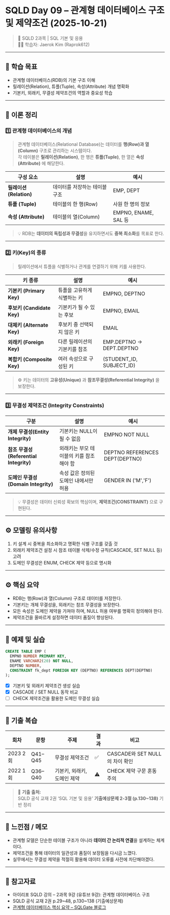 # **SQLD Day 09 – 관계형 데이터베이스 구조 및 제약조건 (2025-10-21)**
> 📘 SQLD 2과목 | SQL 기본 및 응용  
> 🧑‍💻 학습자: Jaerok Kim (Raprok612)

---

## **🎯 학습 목표**
- 관계형 데이터베이스(RDB)의 기본 구조 이해  
- 릴레이션(Relation), 튜플(Tuple), 속성(Attribute) 개념 명확화  
- 기본키, 외래키, 무결성 제약조건의 역할과 중요성 학습  

---

## **🧠 이론 정리**

### **1️⃣ 관계형 데이터베이스의 개념**
> 관계형 데이터베이스(Relational Database)는 데이터를 **행(Row)과 열(Column)** 구조로 관리하는 시스템이다.  
> 각 테이블은 **릴레이션(Relation)**, 한 행은 **튜플(Tuple)**, 한 열은 **속성(Attribute)** 에 해당한다.

| 구성 요소 | 설명 | 예시 |
|-----------|------|------|
| **릴레이션 (Relation)** | 데이터를 저장하는 테이블 구조 | EMP, DEPT |
| **튜플 (Tuple)** | 테이블의 한 행(Row) | 사원 한 명의 정보 |
| **속성 (Attribute)** | 테이블의 열(Column) | EMPNO, ENAME, SAL 등 |

> 💡 RDB는 **데이터의 독립성과 무결성**을 유지하면서도 **중복 최소화**를 목표로 한다.

---

### **2️⃣ 키(Key)의 종류**
> 릴레이션에서 튜플을 식별하거나 관계를 연결하기 위해 키를 사용한다.

| 키 종류 | 설명 | 예시 |
|----------|------|------|
| **기본키 (Primary Key)** | 튜플을 고유하게 식별하는 키 | EMPNO, DEPTNO |
| **후보키 (Candidate Key)** | 기본키가 될 수 있는 후보 | EMPNO, EMAIL |
| **대체키 (Alternate Key)** | 후보키 중 선택되지 않은 키 | EMAIL |
| **외래키 (Foreign Key)** | 다른 릴레이션의 기본키를 참조 | EMP.DEPTNO → DEPT.DEPTNO |
| **복합키 (Composite Key)** | 여러 속성으로 구성된 키 | (STUDENT_ID, SUBJECT_ID) |

> ⚙️ 키는 데이터의 **고유성(Unique)** 과 **참조무결성(Referential Integrity)** 을 보장한다.

---

### **3️⃣ 무결성 제약조건 (Integrity Constraints)**
| 구분 | 설명 | 예시 |
|------|------|------|
| **개체 무결성(Entity Integrity)** | 기본키는 NULL이 될 수 없음 | EMPNO NOT NULL |
| **참조 무결성(Referential Integrity)** | 외래키는 부모 테이블의 키를 참조해야 함 | DEPTNO REFERENCES DEPT(DEPTNO) |
| **도메인 무결성(Domain Integrity)** | 속성 값은 정의된 도메인 내에서만 허용 | GENDER IN ('M','F') |

> 💡 무결성은 데이터 신뢰성 확보의 핵심이며, **제약조건(CONSTRAINT)** 으로 구현된다.

---

## **⚙️ 모델링 유의사항**
1. 키 설계 시 중복을 최소화하고 명확한 식별 구조를 갖출 것  
2. 외래키 제약조건 설정 시 참조 테이블 삭제/수정 규칙(CASCADE, SET NULL 등) 고려  
3. 도메인 무결성은 ENUM, CHECK 제약 등으로 명시화  

---

## **⚙️ 핵심 요약**
- RDB는 행(Row)과 열(Column) 구조로 데이터를 저장한다.  
- 기본키는 개체 무결성을, 외래키는 참조 무결성을 보장한다.  
- 모든 속성은 도메인 제약을 가져야 하며, NULL 허용 여부를 명확히 정의해야 한다.  
- 제약조건을 올바르게 설정하면 데이터 품질이 향상된다.

---

## **🧮 예제 및 실습**
```sql
CREATE TABLE EMP (
  EMPNO NUMBER PRIMARY KEY,
  ENAME VARCHAR2(20) NOT NULL,
  DEPTNO NUMBER,
  CONSTRAINT fk_dept FOREIGN KEY (DEPTNO) REFERENCES DEPT(DEPTNO)
);
```
- [x] 기본키 및 외래키 제약조건 생성 실습  
- [x] CASCADE / SET NULL 동작 비교  
- [ ] CHECK 제약조건을 활용한 도메인 무결성 실습  

---

## **🧾 기출 복습**
| 회차 | 문항 | 주제 | 결과 | 비고 |
|------|------|------|------|------|
| 2023 2회 | Q41–Q45 | 무결성 제약조건 | ✅ | CASCADE와 SET NULL의 차이 확인 |
| 2022 1회 | Q36–Q40 | 기본키, 외래키, 도메인 제약 | ⚠ | CHECK 제약 구문 혼동 주의 |

> 📘 **기출 출처:**  
> SQLD 공식 교재 2권 ‘SQL 기본 및 응용’ **기출예상문제 2-3절 (p.130~138)** 기반 정리

---

## **💬 느낀점 / 메모**
- 관계형 모델은 단순한 테이블 구조가 아니라 **데이터 간 논리적 연결**을 설계하는 체계이다.  
- 제약조건을 통해 데이터의 일관성과 품질이 보장됨을 다시금 느꼈다.  
- 실무에서는 무결성 제약을 적절히 활용해 데이터 오류를 사전에 차단해야겠다.

---

## **🔗 참고자료**
- 아이리포 SQLD 강의 – 2과목 9강 (유튜브 9강): 관계형 데이터베이스 구조  
- SQLD 공식 교재 2권 p.29~48, p.130~138 (기출예상문제)  
- [관계형 데이터베이스 핵심 요약 – SQLGate 블로그](https://www.sqlgate.com/blog/relational-database-structure)
